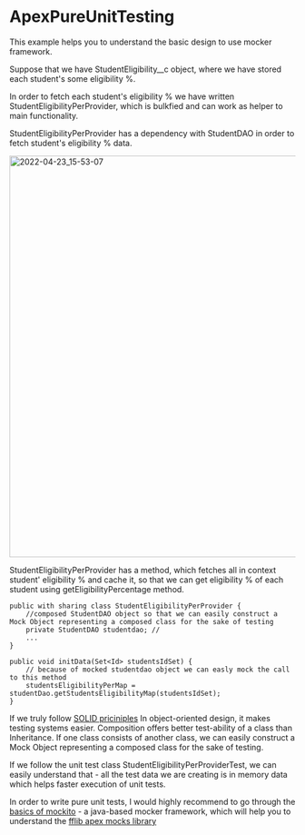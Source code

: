 # ApexPureUnitTesting

This example helps you to understand the basic design to use mocker framework.

Suppose that we have StudentEligibility__c object, where we have stored each student's some eligibility %.

In order to fetch each student's eligibility % we have written StudentEligibilityPerProvider, which is bulkfied and can work as helper to main functionality.

StudentEligibilityPerProvider has a dependency with StudentDAO in order to fetch student's eligibility % data.

<img width="707" alt="2022-04-23_15-53-07" src="https://user-images.githubusercontent.com/8316941/164890615-53e1537f-5bad-42f6-b7ff-16f34688eb4e.png">


StudentEligibilityPerProvider has a method, which fetches all in context student' eligibility % and cache it, so that we can get eligibility % of each student using getEligibilityPercentage method.

```
public with sharing class StudentEligibilityPerProvider {
    //composed StudentDAO object so that we can easily construct a Mock Object representing a composed class for the sake of testing
    private StudentDAO studentdao; // 
    ...
}

public void initData(Set<Id> studentsIdSet) {
    // because of mocked studentdao object we can easly mock the call to this method
    studentsEligibilityPerMap = studentDao.getStudentsEligibilityMap(studentsIdSet);
}
```

If we truly follow <a href="https://medium.com/bgl-tech/what-are-the-solid-design-principles-c61feff33685" target="_blank">SOLID priciniples</a> In object-oriented design, it makes testing systems easier. Composition offers better test-ability of a class than Inheritance. If one class consists of another class, we can easily construct a Mock Object representing a composed class for the sake of testing.

If we follow the unit test class StudentEligibilityPerProviderTest, we can easily understand that - all the test data we are creating is in memory data which helps faster execution of unit tests.

In order to write pure unit tests, I would highly recommend to go through the <a href="https://www.javatpoint.com/mockito" target="_blank"> basics of mockito</a> - a java-based mocker framework, which will help you to understand the <a href="https://github.com/apex-enterprise-patterns/fflib-apex-mocks" target="_blank"> fflib apex mocks library</a>



